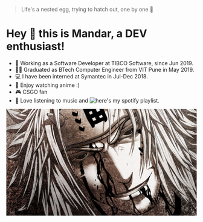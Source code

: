 > Life's a nested egg, trying to hatch out, one by one 🥚

# Hey 👋 this is Mandar, a DEV enthusiast!
- 💼 Working as a Software Developer at TIBCO Software, since Jun 2019.
- 👨‍🎓 Graduated as BTech Computer Engineer from VIT Pune in May 2019.
- 💻 I have been interned at Symantec in Jul-Dec 2018.
- 🖤 Enjoy watching anime :)
- 🎮 CSGO fan
- 🎼 Love listening to music and ![here's](https://open.spotify.com/playlist/1bjSRIhthqrDvuW2Edx59k?si=db4914f0d92c4c04) my spotify playlist.

![Jiraiya](/images/jiraiya.jpg)

<!--
**mma5997/mma5997** is a ✨ _special_ ✨ repository because its `README.md` (this file) appears on your GitHub profile.

Here are some ideas to get you started:

- 🔭 I’m currently working on ...
- 🌱 I’m currently learning ...
- 👯 I’m looking to collaborate on ...
- 🤔 I’m looking for help with ...
- 💬 Ask me about ...
- 📫 How to reach me: ...
- 😄 Pronouns: ...
- ⚡ Fun fact: ...
-->
